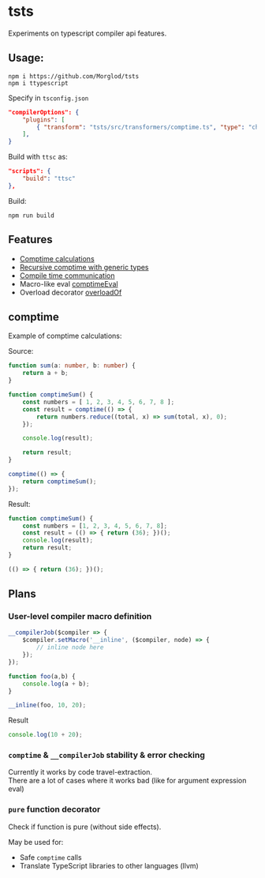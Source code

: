 # tsts

Experiments on typescript compiler api features.

## Usage:

```
npm i https://github.com/Morglod/tsts
npm i ttypescript
```

Specify in `tsconfig.json`
```json
"compilerOptions": {
    "plugins": [
        { "transform": "tsts/src/transformers/comptime.ts", "type": "checker" }
    ],
}
```

Build with `ttsc` as:
```json
"scripts": {
    "build": "ttsc"
},
```

Build:

```
npm run build
```

## Features

* [Comptime calculations](./docs/comptime.md)
* [Recursive comptime with generic types](./docs/recursive_comptime.md)
* [Compile time communication](./docs/comptime_communication.md)
* Macro-like eval [comptimeEval](./docs/comptimeEval.md)
* Overload decorator [overloadOf](./docs/overloadOf.md)

## comptime

Example of comptime calculations:

Source:
```ts
function sum(a: number, b: number) {
    return a + b;
}

function comptimeSum() {
    const numbers = [ 1, 2, 3, 4, 5, 6, 7, 8 ];
    const result = comptime(() => {
        return numbers.reduce((total, x) => sum(total, x), 0);
    });

    console.log(result);

    return result;
}

comptime(() => {
    return comptimeSum();
});
```

Result:
```js
function comptimeSum() {
    const numbers = [1, 2, 3, 4, 5, 6, 7, 8];
    const result = (() => { return (36); })();
    console.log(result);
    return result;
}

(() => { return (36); })();
```

## Plans

### User-level compiler macro definition

```ts
__compilerJob($compiler => {
    $compiler.setMacro('__inline', ($compiler, node) => {
        // inline node here
    });
});

function foo(a,b) {
    console.log(a + b);
}

__inline(foo, 10, 20);
```

Result

```js
console.log(10 + 20);
```

### `comptime` & `__compilerJob` stability & error checking

Currently it works by code travel-extraction.  
There are a lot of cases where it works bad (like for argument expression eval)

### `pure` function decorator

Check if function is pure (without side effects).

May be used for:
* Safe `comptime` calls
* Translate TypeScript libraries to other languages (llvm)
